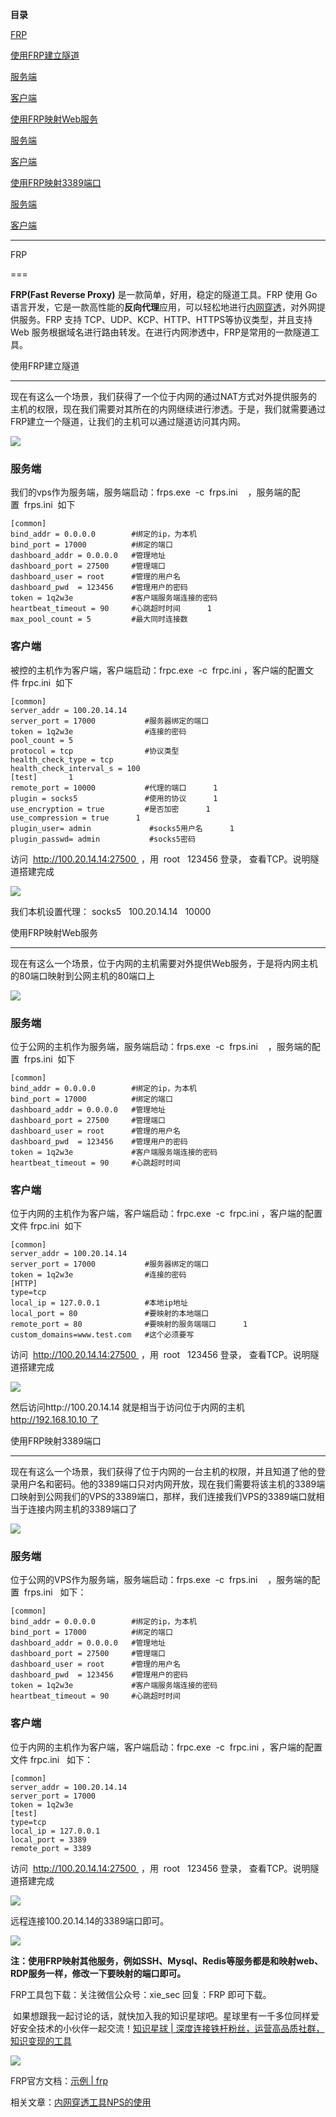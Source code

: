 **目录**

[FRP](#t0 "FRP")

[使用FRP建立隧道](#t1 "使用FRP建立隧道")

[服务端](#t2 "服务端")

[客户端](#t3 "客户端")

[使用FRP映射Web服务](#t4 "使用FRP映射Web服务")

[服务端](#%E6%9C%8D%E5%8A%A1%E7%AB%AF "服务端")

[客户端](#%E5%AE%A2%E6%88%B7%E7%AB%AF "客户端")

[使用FRP映射3389端口](#t5 "使用FRP映射3389端口")

[服务端](#%E6%9C%8D%E5%8A%A1%E7%AB%AF "服务端")

[客户端](#%E5%AE%A2%E6%88%B7%E7%AB%AF "客户端")

* * *

FRP
===

**FRP(Fast Reverse Proxy)** 是一款简单，好用，稳定的隧道工具。FRP 使用 Go 语言开发，它是一款高性能的**反向代理**应用，可以轻松地进行[内网穿透](https://so.csdn.net/so/search?q=%E5%86%85%E7%BD%91%E7%A9%BF%E9%80%8F&spm=1001.2101.3001.7020)，对外网提供服务。FRP 支持 TCP、UDP、KCP、HTTP、HTTPS等协议类型，并且支持 Web 服务根据域名进行路由转发。在进行内网渗透中，FRP是常用的一款隧道工具。

使用FRP建立隧道
---------

现在有这么一个场景，我们获得了一个位于内网的通过NAT方式对外提供服务的主机的权限，现在我们需要对其所在的内网继续进行渗透。于是，我们就需要通过FRP建立一个隧道，让我们的主机可以通过隧道访问其内网。

![](https://img-blog.csdnimg.cn/20190812174621372.png?x-oss-process=image/watermark,type_ZmFuZ3poZW5naGVpdGk,shadow_10,text_aHR0cHM6Ly9ibG9nLmNzZG4ubmV0L3FxXzM2MTE5MTky,size_16,color_FFFFFF,t_70)

### **服务端**

我们的vps作为服务端，服务端启动：frps.exe  -c  frps.ini    ，服务端的配置  frps.ini  如下

```
[common]      
bind_addr = 0.0.0.0        #绑定的ip，为本机      
bind_port = 17000          #绑定的端口      
dashboard_addr = 0.0.0.0   #管理地址      
dashboard_port = 27500     #管理端口      
dashboard_user = root      #管理的用户名      
dashboard_pwd  = 123456    #管理用户的密码      
token = 1q2w3e             #客户端服务端连接的密码      
heartbeat_timeout = 90     #心跳超时时间      1
max_pool_count = 5         #最大同时连接数
```


### **客户端**

被控的主机作为客户端，客户端启动：frpc.exe  -c  frpc.ini ，客户端的配置文件 frpc.ini  如下

```
[common]      
server_addr = 100.20.14.14      
server_port = 17000           #服务器绑定的端口      
token = 1q2w3e                #连接的密码      
pool_count = 5              
protocol = tcp                #协议类型      
health_check_type = tcp      
health_check_interval_s = 100      
[test]       1
remote_port = 10000           #代理的端口      1
plugin = socks5               #使用的协议      1
use_encryption = true         #是否加密      1
use_compression = true      1
plugin_user= admin             #socks5用户名      1
plugin_passwd= admin           #socks5密码
```


访问  http://100.20.14.14:27500  ，用  root   123456 登录， 查看TCP。说明隧道搭建完成

![](https://img-blog.csdnimg.cn/20190812175016467.png?x-oss-process=image/watermark,type_ZmFuZ3poZW5naGVpdGk,shadow_10,text_aHR0cHM6Ly9ibG9nLmNzZG4ubmV0L3FxXzM2MTE5MTky,size_16,color_FFFFFF,t_70)

我们本机设置代理： socks5   100.20.14.14   10000

使用FRP映射Web服务
------------

现在有这么一个场景，位于内网的主机需要对外提供Web服务，于是将内网主机的80端口映射到公网主机的80端口上

![](https://img-blog.csdnimg.cn/20190812175631783.png?x-oss-process=image/watermark,type_ZmFuZ3poZW5naGVpdGk,shadow_10,text_aHR0cHM6Ly9ibG9nLmNzZG4ubmV0L3FxXzM2MTE5MTky,size_16,color_FFFFFF,t_70)

### 服务端

位于公网的主机作为服务端，服务端启动：frps.exe  -c  frps.ini    ，服务端的配置  frps.ini  如下

```
[common]      
bind_addr = 0.0.0.0        #绑定的ip，为本机      
bind_port = 17000          #绑定的端口      
dashboard_addr = 0.0.0.0   #管理地址      
dashboard_port = 27500     #管理端口      
dashboard_user = root      #管理的用户名      
dashboard_pwd  = 123456    #管理用户的密码      
token = 1q2w3e             #客户端服务端连接的密码      
heartbeat_timeout = 90     #心跳超时时间
```


### 客户端

位于内网的主机作为客户端，客户端启动：frpc.exe  -c  frpc.ini ，客户端的配置文件 frpc.ini  如下

```
[common]      
server_addr = 100.20.14.14      
server_port = 17000           #服务器绑定的端口      
token = 1q2w3e                #连接的密码      
[HTTP]       
type=tcp      
local_ip = 127.0.0.1          #本地ip地址      
local_port = 80               #要映射的本地端口      
remote_port = 80              #要映射的服务端端口      1
custom_domains=www.test.com   #这个必须要写
```


访问  http://100.20.14.14:27500  ，用  root   123456 登录， 查看TCP。说明隧道搭建完成

![](https://img-blog.csdnimg.cn/20190812180611354.png?x-oss-process=image/watermark,type_ZmFuZ3poZW5naGVpdGk,shadow_10,text_aHR0cHM6Ly9ibG9nLmNzZG4ubmV0L3FxXzM2MTE5MTky,size_16,color_FFFFFF,t_70)

然后访问http://100.20.14.14 就是相当于访问位于内网的主机 http://192.168.10.10 了

使用FRP映射3389端口
-------------

现在有这么一个场景，我们获得了位于内网的一台主机的权限，并且知道了他的登录用户名和密码。他的3389端口只对内网开放，现在我们需要将该主机的3389端口映射到公网我们的VPS的3389端口，那样，我们连接我们VPS的3389端口就相当于连接内网主机的3389端口了

![](https://img-blog.csdnimg.cn/20190812205348811.png?x-oss-process=image/watermark,type_ZmFuZ3poZW5naGVpdGk,shadow_10,text_aHR0cHM6Ly9ibG9nLmNzZG4ubmV0L3FxXzM2MTE5MTky,size_16,color_FFFFFF,t_70)

### 服务端

位于公网的VPS作为服务端，服务端启动：frps.exe  -c  frps.ini    ，服务端的配置  frps.ini   如下：

```
[common]      
bind_addr = 0.0.0.0        #绑定的ip，为本机      
bind_port = 17000          #绑定的端口      
dashboard_addr = 0.0.0.0   #管理地址      
dashboard_port = 27500     #管理端口      
dashboard_user = root      #管理的用户名      
dashboard_pwd  = 123456    #管理用户的密码      
token = 1q2w3e             #客户端服务端连接的密码      
heartbeat_timeout = 90     #心跳超时时间
```


### 客户端

位于内网的主机作为客户端，客户端启动：frpc.exe  -c  frpc.ini ，客户端的配置文件 frpc.ini   如下：

```
[common]      
server_addr = 100.20.14.14      
server_port = 17000      
token = 1q2w3e      
[test]      
type=tcp      
local_ip = 127.0.0.1      
local_port = 3389      
remote_port = 3389
```


访问  http://100.20.14.14:27500  ，用  root   123456 登录， 查看TCP。说明隧道搭建完成

![](https://img-blog.csdnimg.cn/20190812204935899.png?x-oss-process=image/watermark,type_ZmFuZ3poZW5naGVpdGk,shadow_10,text_aHR0cHM6Ly9ibG9nLmNzZG4ubmV0L3FxXzM2MTE5MTky,size_16,color_FFFFFF,t_70)

远程连接100.20.14.14的3389端口即可。

![](https://img-blog.csdnimg.cn/20190812205029541.png?x-oss-process=image/watermark,type_ZmFuZ3poZW5naGVpdGk,shadow_10,text_aHR0cHM6Ly9ibG9nLmNzZG4ubmV0L3FxXzM2MTE5MTky,size_16,color_FFFFFF,t_70)

**注：使用FRP映射其他服务，例如SSH、Mysql、Redis等服务都是和映射web、RDP服务一样，修改一下要映射的端口即可。**

FRP工具包下载：关注微信公众号：xie\_sec 回复：FRP 即可下载。

 如果想跟我一起讨论的话，就快加入我的知识星球吧。星球里有一千多位同样爱好安全技术的小伙伴一起交流！[知识星球 | 深度连接铁杆粉丝，运营高品质社群，知识变现的工具](https://wx.zsxq.com/dweb2/index/group/88514121251242 "知识星球 | 深度连接铁杆粉丝，运营高品质社群，知识变现的工具")

![](https://img-blog.csdnimg.cn/1219ed79e9ed449d85d27b732cda5ea6.jpg)

FRP官方文档：[示例 | frp](https://gofrp.org/docs/examples/ "示例 | frp")

相关文章：[内网穿透工具NPS的使用](https://xie1997.blog.csdn.net/article/details/107768568 "内网穿透工具NPS的使用")